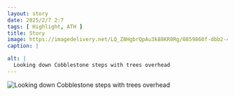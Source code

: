 ```yaml
---
layout: story
date: 2025/2/7 2:7
tags: [ Highlight, ATH ]
title: Story
image: https://imagedelivery.net/LQ_Z8HgbrQpAu3k88KR0Rg/0859860f-dbb2-471d-1e16-d368eae1e100/public
caption: |

alt: |
  Looking down Cobblestone steps with trees overhead
---
```



![Looking down Cobblestone steps with trees overhead](https://imagedelivery.net/LQ_Z8HgbrQpAu3k88KR0Rg/0859860f-dbb2-471d-1e16-d368eae1e100/public)
